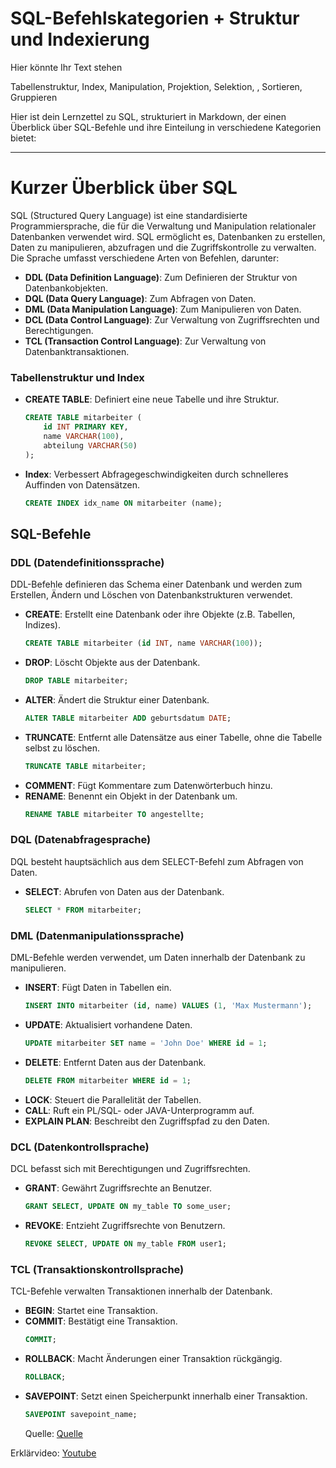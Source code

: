 # SQL-Befehlskategorien + Struktur und Indexierung

Hier könnte Ihr Text stehen

Tabellenstruktur, Index, Manipulation, Projektion, Selektion, , Sortieren, Gruppieren

Hier ist dein Lernzettel zu SQL, strukturiert in Markdown, der einen Überblick über SQL-Befehle und ihre Einteilung in verschiedene Kategorien bietet:

---

# Kurzer Überblick über SQL

SQL (Structured Query Language) ist eine standardisierte Programmiersprache, die für die Verwaltung und Manipulation relationaler Datenbanken verwendet wird. SQL ermöglicht es, Datenbanken zu erstellen, Daten zu manipulieren, abzufragen und die Zugriffskontrolle zu verwalten. Die Sprache umfasst verschiedene Arten von Befehlen, darunter:

- **DDL (Data Definition Language)**: Zum Definieren der Struktur von Datenbankobjekten.
- **DQL (Data Query Language)**: Zum Abfragen von Daten.
- **DML (Data Manipulation Language)**: Zum Manipulieren von Daten.
- **DCL (Data Control Language)**: Zur Verwaltung von Zugriffsrechten und Berechtigungen.
- **TCL (Transaction Control Language)**: Zur Verwaltung von Datenbanktransaktionen.

### Tabellenstruktur und Index

- **CREATE TABLE**: Definiert eine neue Tabelle und ihre Struktur.
  ```sql
  CREATE TABLE mitarbeiter (
      id INT PRIMARY KEY,
      name VARCHAR(100),
      abteilung VARCHAR(50)
  );
  ```
- **Index**: Verbessert Abfragegeschwindigkeiten durch schnelleres Auffinden von Datensätzen.
  ```sql
  CREATE INDEX idx_name ON mitarbeiter (name);
  ```

## SQL-Befehle

### DDL (Datendefinitionssprache)

DDL-Befehle definieren das Schema einer Datenbank und werden zum Erstellen, Ändern und Löschen von Datenbankstrukturen verwendet.

- **CREATE**: Erstellt eine Datenbank oder ihre Objekte (z.B. Tabellen, Indizes).
  ```sql
  CREATE TABLE mitarbeiter (id INT, name VARCHAR(100));
  ```
- **DROP**: Löscht Objekte aus der Datenbank.
  ```sql
  DROP TABLE mitarbeiter;
  ```
- **ALTER**: Ändert die Struktur einer Datenbank.
  ```sql
  ALTER TABLE mitarbeiter ADD geburtsdatum DATE;
  ```
- **TRUNCATE**: Entfernt alle Datensätze aus einer Tabelle, ohne die Tabelle selbst zu löschen.
  ```sql
  TRUNCATE TABLE mitarbeiter;
  ```
- **COMMENT**: Fügt Kommentare zum Datenwörterbuch hinzu.
- **RENAME**: Benennt ein Objekt in der Datenbank um.
  ```sql
  RENAME TABLE mitarbeiter TO angestellte;
  ```

### DQL (Datenabfragesprache)

DQL besteht hauptsächlich aus dem SELECT-Befehl zum Abfragen von Daten.

- **SELECT**: Abrufen von Daten aus der Datenbank.
  ```sql
  SELECT * FROM mitarbeiter;
  ```

### DML (Datenmanipulationssprache)

DML-Befehle werden verwendet, um Daten innerhalb der Datenbank zu manipulieren.

- **INSERT**: Fügt Daten in Tabellen ein.
  ```sql
  INSERT INTO mitarbeiter (id, name) VALUES (1, 'Max Mustermann');
  ```
- **UPDATE**: Aktualisiert vorhandene Daten.
  ```sql
  UPDATE mitarbeiter SET name = 'John Doe' WHERE id = 1;
  ```
- **DELETE**: Entfernt Daten aus der Datenbank.
  ```sql
  DELETE FROM mitarbeiter WHERE id = 1;
  ```
- **LOCK**: Steuert die Parallelität der Tabellen.
- **CALL**: Ruft ein PL/SQL- oder JAVA-Unterprogramm auf.
- **EXPLAIN PLAN**: Beschreibt den Zugriffspfad zu den Daten.

### DCL (Datenkontrollsprache)

DCL befasst sich mit Berechtigungen und Zugriffsrechten.

- **GRANT**: Gewährt Zugriffsrechte an Benutzer.
  ```sql
  GRANT SELECT, UPDATE ON my_table TO some_user;
  ```
- **REVOKE**: Entzieht Zugriffsrechte von Benutzern.
  ```sql
  REVOKE SELECT, UPDATE ON my_table FROM user1;
  ```

### TCL (Transaktionskontrollsprache)

TCL-Befehle verwalten Transaktionen innerhalb der Datenbank.

- **BEGIN**: Startet eine Transaktion.
- **COMMIT**: Bestätigt eine Transaktion.
  ```sql
  COMMIT;
  ```
- **ROLLBACK**: Macht Änderungen einer Transaktion rückgängig.
  ```sql
  ROLLBACK;
  ```
- **SAVEPOINT**: Setzt einen Speicherpunkt innerhalb einer Transaktion.
  ```sql
  SAVEPOINT savepoint_name;
  ```
  Quelle:
  [Quelle](https://www.geeksforgeeks.org/sql-ddl-dql-dml-dcl-tcl-commands/)

Erklärvideo:
[Youtube](https://www.youtube.com)
